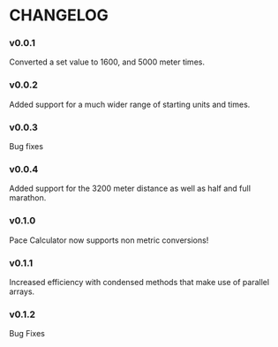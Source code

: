 # CHANGELOG

### v0.0.1
Converted a set value to 1600, and 5000 meter times.

### v0.0.2
Added support for a much wider range of starting units and times.

### v0.0.3
Bug fixes

### v0.0.4
Added support for the 3200 meter distance as well as half and full marathon.

### v0.1.0
Pace Calculator now supports non metric conversions!

### v0.1.1
Increased efficiency with condensed methods that make use of parallel arrays.

### v0.1.2
Bug Fixes
